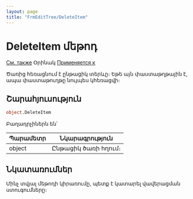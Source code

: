 ```yaml
---
layout: page
title: "FrmEditTree/DeleteItem"
---
```



# DeleteItem մեթոդ

[См. также](../FrmEditTree.md) Օրինակ [Применяется к](../FrmEditTree.md)

Ծառից հեռացնում է ընթացիկ տերևը։ Եթե այն փաստաթղթային է, ապա փաստաթուղթը նույպես կհեռացվի։

## Շարահյուսություն

``` vb
object.DeleteItem
```
Բաղադրչիներն են՝


| Պարամետր | Նկարագրություն |
|--|--|
| object |  Ընթացիկ ծառի հղում։|


## Նկատառումներ

Մինչ տվյալ մեթոդի կիրառումը, պետք է կատարել վավերացման ստուգումները։ 